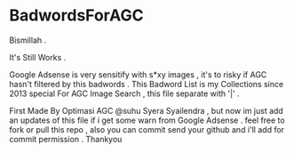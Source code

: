 # BadwordsForAGC
Bismillah .

It's Still Works .

Google Adsense is very sensitify with s*xy images , it's to risky if AGC hasn't filtered by this badwords . 
This Badword List is my Collections since 2013 special For AGC Image Search , this file separate with '|' . 

First Made By Optimasi AGC @suhu Syera Syailendra , but now im just add an updates of this file if i get some warn from Google Adsense . feel free to fork or pull this repo , also you can commit send your github and i'll add for commit permission . Thankyou
